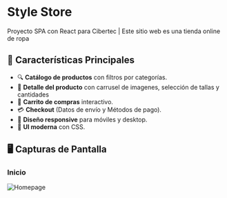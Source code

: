 # Style Store 
Proyecto SPA con React para Cibertec | Este sitio web es una tienda online de ropa

## 🚀 Características Principales
- 🔍 **Catálogo de productos** con filtros por categorías.
- 📝 **Detalle del producto** con carrusel de imagenes, selección de tallas y cantidades
- 🛒 **Carrito de compras** interactivo.
- 💳 **Checkout** (Datos de envío y Métodos de pago).
- 📱 **Diseño responsive** para móviles y desktop.
- 🌈 **UI moderna** con CSS.

## 🖥️ Capturas de Pantalla
### Inicio
![Homepage](./assets/screenshots/homepage.png)
